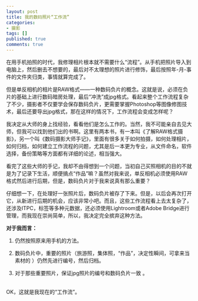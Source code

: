 ```yaml
---
layout: post
title: 我的数码照片“工作流”
categories:
- 摄影
tags: []
published: true
comments: true
---
```

<p><p>在用手机拍照的时代，我修理相片根本就不需要什么“流程”。从手机把照片导入到电脑上，然后删去不想要的，最后对不太理想的照片进行修饰，最后按照年-月-事件的文件夹归类，事情就算完成了。</p><p>但是单反相机的相片是RAW格式——一种数码负片的概念。这就是说，必须在负片的基础上进行数码暗房处理，最后“冲洗”成jpg格式。看起来整个工作流程复杂了不少，摄影者不仅要学会保存数码负片，更需要掌握Photoshop等图像修图技术，最后还要导出jpg格式，那在这样的情况下，工作流程会变成怎样呢？</p><p>我决定从大师的身上找经验，看看他们是怎么工作的。当然，我不可能亲自去见大师，但我可以找到他们出的书啊。这里有两本书，有一本叫《了解RAW格式摄影》，另一个叫《数码摄影大师手记》，里面有很多关于如何拍摄，如何处理相片，如何归档，如何建立工作流程的问题，尤其是后一本更为专业，从文件命名，软件选择，备份策略等方面都有详细的论述，相当强大。</p><p>看完了这些大师的手记，我却不由得想到一个问题，当初自己买照相机的目的不就是为了记录下生活，顺便搞点“作品”嘛？虽然对我来说，单反相机必须使用RAW格式然后进行后期，但是，数码负片对于我来说真有那么重要？</p><p>仔细想一下，在处理好一张照片后，数码负片被存了下来。但是，以后会再次打开它，从新进行后期的机会，应该非常小吧。而且，这些工作流程看上去太复杂了，还涉及ITPC，标签等多种元数据，还必须使用Lightroom或者Adobe Bridge进行管理，而我现在崇尚简单，所以，我决定完全摈弃这种方法。</p><p><strong>对于我而言：</strong></p><ol><li><p>仍然按照原来用手机的方法。</p></li><li><p>数码负片中，重要的照片（旅游照，集体照，“作品”，决定性瞬间，可拿来当素材的 ）仍然先进行编号，然后归档。</p></li><li><p>对于那些重要照片，保证jpg照片的编号和数码负片一致 。<br /></p></li></ol><p><br />OK，这就是我现在的“工作流”。</p></p>
